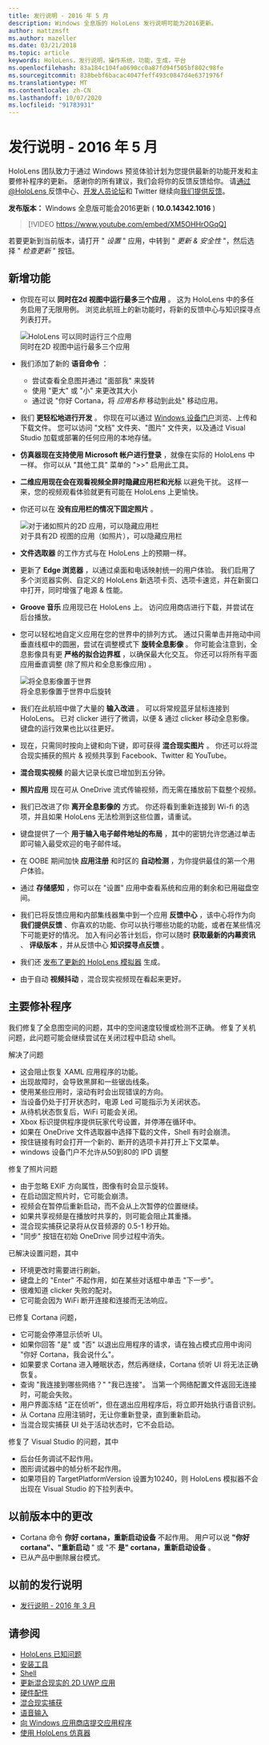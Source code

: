 ```yaml
---
title: 发行说明 - 2016 年 5 月
description: Windows 全息版的 HoloLens 发行说明可能为2016更新。
author: mattzmsft
ms.author: mazeller
ms.date: 03/21/2018
ms.topic: article
keywords: HoloLens，发行说明，操作系统，功能，生成，平台
ms.openlocfilehash: 83a184c104fa0690cc0a87fd94f505bf802c98fe
ms.sourcegitcommit: 838bebf6bacac4047feff493c0847d4e6371976f
ms.translationtype: MT
ms.contentlocale: zh-CN
ms.lasthandoff: 10/07/2020
ms.locfileid: "91783931"
---
```

# <a name="release-notes---may-2016"></a>发行说明 - 2016 年 5 月

HoloLens 团队致力于通过 Windows 预览体验计划为您提供最新的功能开发和主要修补程序的更新。 感谢你的所有建议，我们会将你的反馈反馈给你。 请[通过 @HoloLens ](https://twitter.com/hololens)反馈中心、[开发人员论坛](https://forums.hololens.com)和 Twitter 继续向[我们提供反馈](https://docs.microsoft.com/windows/mixed-reality/give-us-feedback)。

**发布版本：** Windows 全息版可能会2016更新 ( **10.0.14342.1016** ) 

>[!VIDEO https://www.youtube.com/embed/XM5OHHrOGqQ]

若要更新到当前版本，请打开 " *设置* " 应用，中转到 " *更新 & 安全性* "，然后选择 " *检查更新* " 按钮。

## <a name="new-features"></a>新增功能

* 你现在可以 **同时在2d 视图中运行最多三个应用** 。 这为 HoloLens 中的多任务启用了无限用例。 浏览此航班上的新功能时，将新的反馈中心与知识探寻点列表打开。

  ![HoloLens 可以同时运行三个应用](images/img-3625-400px.jpg)<br>
  同时在2D 视图中运行最多三个应用

* 我们添加了新的 **语音命令** ：
   * 尝试查看全息图并通过 "面部我" 来旋转
   * 使用 "更大" 或 "小" 来更改其大小
   * 通过说 "你好 Cortana，将 *应用名称* 移动到此处" 移动应用。
* 我们 **更轻松地进行开发** 。 你现在可以通过 [Windows 设备门户](https://docs.microsoft.com/windows/mixed-reality/develop/platform-capabilities-and-apis/using-the-windows-device-portal)浏览、上传和下载文件。 您可以访问 "文档" 文件夹、"图片" 文件夹，以及通过 Visual Studio 加载或部署的任何应用的本地存储。
* **仿真器现在支持使用 Microsoft 帐户进行登录** ，就像在实际的 HoloLens 中一样。 你可以从 "其他工具" 菜单的 ">>" 启用此工具。
* **二维应用现在会在观看视频全屏时隐藏应用栏和光标** 以避免干扰。 这样一来，您的视频观看体验就更有可能在 HoloLens 上更愉快。
* 你还可以在 **没有应用栏的情况下固定照片** 。

  ![对于诸如照片的2D 应用，可以隐藏应用栏](images/img-3626-400px.jpg)<br>
  对于具有2D 视图的应用（如照片），可以隐藏应用栏

* **文件选取器** 的工作方式与在 HoloLens 上的预期一样。
* 更新了 **Edge 浏览器** ，以通过桌面和电话映射统一的用户体验。 我们启用了多个浏览器实例、自定义的 HoloLens 新选项卡页、选项卡速览，并在新窗口中打开，同时增强了电源 & 性能。
* **Groove 音乐** 应用现已在 HoloLens 上。 访问应用商店进行下载，并尝试在后台播放。
* 您可以轻松地自定义应用在您的世界中的排列方式。 通过只需单击并拖动中间垂直线框中的圆圈，尝试在调整模式下 **旋转全息影像** 。 你可能会注意到，全息影像具有更 **严格的拟合边界框** ，以确保最大化交互。 你还可以将所有平面应用垂直调整 (除了照片和全息影像应用) 。

  ![将全息影像置于世界](images/img-3627-400px.jpg)<br>
  将全息影像置于世界中后旋转

* 我们在此航班中做了大量的 **输入改进** 。 可以将常规蓝牙鼠标连接到 HoloLens。 已对 clicker 进行了微调，以便 & 通过 clicker 移动全息影像。 键盘的运行效果也比以往更好。
* 现在，只需同时按向上键和向下键，即可获得 **混合现实图片** 。 你还可以将混合现实捕获的照片 & 视频共享到 Facebook、Twitter 和 YouTube。
* **混合现实视频** 的最大记录长度已增加到五分钟。
* **照片应用** 现在可从 OneDrive 流式传输视频，而无需在播放前下载整个视频。
* 我们已改进了你 **离开全息影像的** 方式。 你还将看到重新连接到 Wi-fi 的选项，并且如果 HoloLens 无法检测到这些位置，请重试。
* 键盘提供了一个 **用于输入电子邮件地址的布局** ，其中的密钥允许您通过单击即可输入最受欢迎的电子邮件域。
* 在 OOBE 期间加快 **应用注册** 和时区的 **自动检测** ，为你提供最佳的第一个用户体验。
* 通过 **存储感知** ，你可以在 "设置" 应用中查看系统和应用的剩余和已用磁盘空间。
* 我们已将反馈应用和内部集线器集中到一个应用 **反馈中心** ，该中心将作为向 **我们提供反馈** 、你喜欢的功能、你可以执行哪些功能的功能，或者在某些情况下可能更好的情况。 加入有问必答计划后，你可以随时 **获取最新的内幕资讯** 、 **评级版本** ，并从反馈中心 **知识探寻点反馈** 。
* 我们还 [发布了更新的 HoloLens 模拟器](https://docs.microsoft.com/windows/mixed-reality/develop/install-the-tools) 生成。
* 由于自动 **视频抖动** ，混合现实视频现在看起来更好。

## <a name="major-fixes"></a>主要修补程序

我们修复了全息图空间的问题，其中的空间速度较慢或检测不正确。 修复了关机问题，此问题可能会继续尝试在关闭过程中启动 shell。

解决了问题
* 这会阻止恢复 XAML 应用程序的功能。
* 出现故障时，会导致黑屏和一些锯齿线条。
* 使用某些应用时，滚动有时会出现错误的方向。
* 当设备仍处于打开状态时，电源 Led 可能指示为关闭状态。
* 从待机状态恢复后，WiFi 可能会关闭。
* Xbox 标识提供程序提供玩家代号设置，并停滞在循环中。
* 如果在 OneDrive 文件选取器中选择下载的文件，Shell 有时会崩溃。
* 按住链接有时会打开一个新的、断开的选项卡并打开上下文菜单。
* windows 设备门户不允许从50到80的 IPD 调整

修复了照片问题
* 由于忽略 EXIF 方向属性，图像有时会显示旋转。
* 在启动固定照片时，它可能会崩溃。
* 视频会在暂停后重新启动，而不会从上次暂停的位置继续。
* 如果共享视频是在播放时共享的，则可能会阻止其重播。
* 混合现实捕获记录将从仅音频源的 0.5-1 秒开始。
* "同步" 按钮在初始 OneDrive 同步过程中消失。

已解决设置问题，其中
* 环境更改时需要进行刷新。
* 键盘上的 "Enter" 不起作用，如在某些对话框中单击 "下一步"。
* 很难知道 clicker 失败的配对。
* 它可能会因为 WiFi 断开连接和连接而无法响应。

已修复 Cortana 问题，
* 它可能会停滞显示侦听 UI。
* 如果你回答 "是" 或 "否" 以退出应用程序的请求，请在独占模式应用中询问 "你好 Cortana，我会说什么"。
* 如果要求 Cortana 进入睡眠状态，然后再继续，Cortana 侦听 UI 将无法正确恢复。
* 查询 "我连接到哪些网络？" "我已连接"。 当第一个网络配置文件返回无连接时，可能会失败。
* 用户界面冻结 "正在侦听"，但在退出应用程序后，将立即开始执行语音识别。
* 从 Cortana 应用注销时，无让你重新登录，直到重新启动。
* 当混合现实捕获 UI 处于活动状态时，它不会启动。

修复了 Visual Studio 的问题，其中
* 后台任务调试不起作用。
* 图形调试器中的帧分析不起作用。
* 如果项目的 TargetPlatformVersion 设置为10240，则 HoloLens 模拟器不会出现在 Visual Studio 的下拉列表中。

## <a name="changes-from-previous-release"></a>以前版本中的更改
* Cortana 命令 **你好 cortana，重新启动设备** 不起作用。 用户可以说 **"你好 cortana"、"重新启动** " 或 "不 **是" cortana，重新启动设备** 。
* 已从产品中删除展台模式。

## <a name="prior-release-notes"></a>以前的发行说明
* [发行说明 - 2016 年 3 月](release-notes-march-2016.md)

## <a name="see-also"></a>请参阅
* [HoloLens 已知问题](https://docs.microsoft.com/windows/mixed-reality/hololens-known-issues)
* [安装工具](https://docs.microsoft.com/windows/mixed-reality/develop/install-the-tools)
* [Shell](https://docs.microsoft.com/windows/mixed-reality/discover/navigating-the-windows-mixed-reality-home)
* [更新混合现实的 2D UWP 应用](https://docs.microsoft.com/windows/mixed-reality/develop/porting-apps/building-2d-apps)
* [硬件配件](https://docs.microsoft.com/windows/mixed-reality/discover/hardware-accessories)
* [混合现实捕获](https://docs.microsoft.com/windows/mixed-reality/mixed-reality-capture)
* [语音输入](https://docs.microsoft.com/windows/mixed-reality/design/voice-input)
* [向 Windows 应用商店提交应用程序](https://docs.microsoft.com/windows/mixed-reality/distribute/submitting-an-app-to-the-microsoft-store)
* [使用 HoloLens 仿真器](https://docs.microsoft.com/windows/mixed-reality/develop/platform-capabilities-and-apis/using-the-hololens-emulator)
